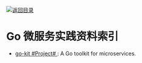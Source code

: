 [![返回目录](https://parg.co/UGo)](https://parg.co/b4z) 
 
 
 
 

# Go 微服务实践资料索引



- [go-kit #Project# ](https://github.com/go-kit): A Go toolkit for microservices.